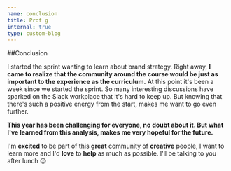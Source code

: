 ```yaml
---
name: conclusion
title: Prof g
internal: true
type: custom-blog
---
```


##Conclusion

I started the sprint wanting to learn about brand strategy. Right away, **I came to realize that the community around the course would be just as important to the experience as the curriculum.** At this point it's been a week since we started the sprint. So many interesting discussions have sparked on the Slack workplace that it's hard to keep up. But knowing that there's such a positive energy from the start, makes me want to go even further.

**This year has been challenging for everyone, no doubt about it. But what I've learned from this analysis, makes me very hopeful for the future.**

I'm **excited** to be part of this **great** community of **creative** people, I want to learn more and I'd **love** to **help** as much as possible. I'll be talking to you after lunch 😉
